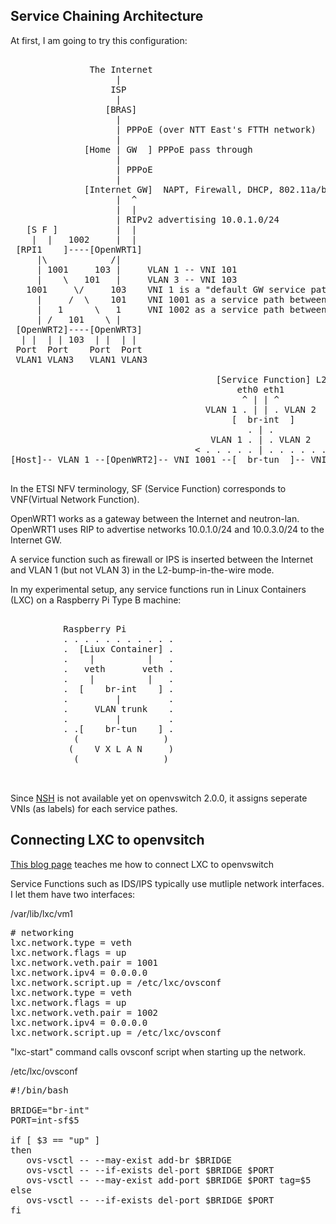 Service Chaining Architecture
-----------------------------

At first, I am going to try this configuration:

<pre>

               The Internet
                    |
                   ISP
                    |
                  [BRAS]
                    |
                    | PPPoE (over NTT East's FTTH network)
                    |
              [Home | GW  ] PPPoE pass through
                    |
                    | PPPoE
                    |
              [Internet GW]  NAPT, Firewall, DHCP, 802.11a/b/g
                    |  ^
                    |  |
                    | RIPv2 advertising 10.0.1.0/24
   [S F ]           |  |
    |  |   1002     |  |
 [RPI1    ]----[OpenWRT1]
     |\            /|
     | 1001     103 |     VLAN 1 -- VNI 101
     |    \   101   |     VLAN 3 -- VNI 103
   1001     \/     103    VNI 1 is a "default GW service path" among internal routers.
     |     /  \    101    VNI 1001 as a service path between SF and OpenWRT2 and 3.
     |   1      \   1     VNI 1002 as a service path between SF and OpenWRT1.
     | /   101    \ | 
 [OpenWRT2]----[OpenWRT3]
  | |  | | 103  | |  | |
 Port  Port    Port  Port
 VLAN1 VLAN3   VLAN1 VLAN3

                                       [Service Function] L2 bump in the wire
                                           eth0 eth1
                                            ^ | | ^
                                     VLAN 1 . | | . VLAN 2
                                          [  br-int  ]
                                             . | .
                                      VLAN 1 . | . VLAN 2
                                   < . . . . . | . . . . . . >               
[Host]-- VLAN 1 --[OpenWRT2]-- VNI 1001 --[  br-tun  ]-- VNI 1002 --[OpenWRT1]---[Internet GW]

</pre>

In the ETSI NFV terminology, SF (Service Function) corresponds to VNF(Virtual Network Function).

OpenWRT1 works as a gateway between the Internet and neutron-lan. 
OpenWRT1 uses RIP to advertise networks 10.0.1.0/24 and 10.0.3.0/24 to the Internet GW.

A service function such as firewall or IPS is inserted between the Internet and VLAN 1 (but not VLAN 3) in the L2-bump-in-the-wire mode.

In my experimental setup, any service functions run in Linux Containers (LXC) on a Raspberry Pi Type B machine:

<pre>

          Raspberry Pi
          . . . . . . . . . . . 
          .  [Liux Container] .
          .    |          |   .
          .   veth       veth .
          .    |          |   .
          .  [    br-int    ] .
          .         |         .
          .     VLAN trunk    .
          .         |         . 
          . .[    br-tun    ] .
            (                )
           (    V X L A N     )
            (                )
            

</pre>


Since [NSH](www.ietf.org/id/draft-quinn-nsh) is not available yet on openvswitch 2.0.0, it assigns seperate VNIs (as labels) for each service pathes.

Connecting LXC to openvsitch
----------------------------

[This blog page](http://blog.scottlowe.org/2014/01/23/automatically-connecting-lxc-to-open-vswitch/) teaches me how to connect LXC to openvswitch


Service Functions such as IDS/IPS typically use mutliple network interfaces. I let them have two interfaces:

/var/lib/lxc/vm1

<pre>
# networking
lxc.network.type = veth
lxc.network.flags = up
lxc.network.veth.pair = 1001
lxc.network.ipv4 = 0.0.0.0
lxc.network.script.up = /etc/lxc/ovsconf
lxc.network.type = veth
lxc.network.flags = up
lxc.network.veth.pair = 1002
lxc.network.ipv4 = 0.0.0.0
lxc.network.script.up = /etc/lxc/ovsconf
</pre>

"lxc-start" command calls ovsconf script when starting up the network.

/etc/lxc/ovsconf

<pre>
#!/bin/bash

BRIDGE="br-int"
PORT=int-sf$5

if [ $3 == "up" ]
then
   ovs-vsctl -- --may-exist add-br $BRIDGE
   ovs-vsctl -- --if-exists del-port $BRIDGE $PORT
   ovs-vsctl -- --may-exist add-port $BRIDGE $PORT tag=$5
else
   ovs-vsctl -- --if-exists del-port $BRIDGE $PORT
fi
</pre>

